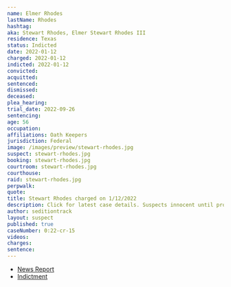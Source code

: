 ```yaml
---
name: Elmer Rhodes
lastName: Rhodes
hashtag:
aka: Stewart Rhodes, Elmer Stewart Rhodes III
residence: Texas
status: Indicted
date: 2022-01-12
charged: 2022-01-12
indicted: 2022-01-12
convicted:
acquitted:
sentenced:
dismissed:
deceased:
plea_hearing:
trial_date: 2022-09-26
sentencing:
age: 56
occupation:
affiliations: Oath Keepers
jurisdiction: Federal
image: /images/preview/stewart-rhodes.jpg
suspect: stewart-rhodes.jpg
booking: stewart-rhodes.jpg
courtroom: stewart-rhodes.jpg
courthouse:
raid: stewart-rhodes.jpg
perpwalk:
quote:
title: Stewart Rhodes charged on 1/12/2022
description: Click for latest case details. Suspects innocent until proven guilty.
author: seditiontrack
layout: suspect
published: true
caseNumber: 0:22-cr-15
videos:
charges:
sentence:
---
```

- [News Report](https://www.cnn.com/2022/01/13/politics/oathkeeper-rhodes-arrested-doj/index.html)
- [Indictment](https://www.justice.gov/usao-dc/case-multi-defendant/file/1514876/download)

